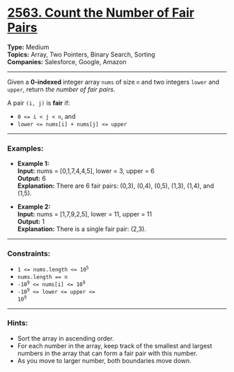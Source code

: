 # [2563. Count the Number of Fair Pairs](https://leetcode.com/problems/count-the-number-of-fair-pairs)

__Type:__ Medium <br>
__Topics:__ Array, Two Pointers, Binary Search, Sorting <br>
__Companies:__ Salesforce, Google, Amazon
<hr>

Given a __0-indexed__ integer array `nums` of size `n` and two integers `lower` and `upper`, return _the number of fair pairs_.

A pair `(i, j)` is __fair__ if:

- `0 <= i < j < n`, and
- `lower <= nums[i] + nums[j] <= upper`
<hr>

### Examples:

- __Example 1:__ <br>
__Input:__ nums = [0,1,7,4,4,5], lower = 3, upper = 6 <br>
__Output:__ 6 <br>
__Explanation:__ There are 6 fair pairs: (0,3), (0,4), (0,5), (1,3), (1,4), and (1,5).

- __Example 2:__ <br>
__Input:__ nums = [1,7,9,2,5], lower = 11, upper = 11 <br>
__Output:__ 1 <br>
__Explanation:__ There is a single fair pair: (2,3).
<hr>

### Constraints:
- <code>1 <= nums.length <= 10<sup>5</sup></code>
- `nums.length == n`
- <code>-10<sup>9</sup> <= nums[i] <= 10<sup>9</sup></code>
- <code>-10<sup>9</sup> <= lower <= upper <= 10<sup>9</sup></code>
<hr>

### Hints:
- Sort the array in ascending order.
- For each number in the array, keep track of the smallest and largest numbers in the array that can form a fair pair with this number.
- As you move to larger number, both boundaries move down.